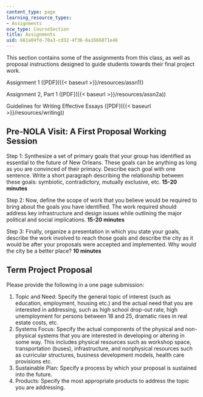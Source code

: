 ```yaml
---
content_type: page
learning_resource_types:
- Assignments
ocw_type: CourseSection
title: Assignments
uid: 661a04fd-78a3-cd32-4f36-6a1666871e46
---
```


This section contains some of the assignments from this class, as well as proposal instructions designed to guide students towards their final project work.

Assignment 1 ([PDF]({{< baseurl >}}/resources/assn1))

Assignment 2, Part 1 ([PDF]({{< baseurl >}}/resources/assn2a))

Guidelines for Writing Effective Essays ([PDF]({{< baseurl >}}/resources/writing))

Pre-NOLA Visit: A First Proposal Working Session
------------------------------------------------

Step 1: Synthesize a set of primary goals that your group has identified as essential to the future of New Orleans. These goals can be anything as long as you are convinced of their primacy. Describe each goal with one sentence. Write a short paragraph describing the relationship between these goals: symbiotic, contradictory, mutually exclusive, etc. **15-20 minutes**

Step 2: Now, define the scope of work that you believe would be required to bring about the goals you have identified. The work required should address key infrastructure and design issues while outlining the major political and social implications. **15-20 minutes**

Step 3: Finally, organize a presentation in which you state your goals, describe the work involved to reach those goals and describe the city as it would be after your proposals were accepted and implemented. Why would the city be a better place? **10 minutes**

Term Project Proposal
---------------------

Please provide the following in a one page submission:

1.  Topic and Need: Specify the general topic of interest (such as education, employment, housing etc.) and the actual need that you are interested in addressing, such as high school drop-out rate, high unemployment for persons between 18 and 25, dramatic rises in real estate costs, etc.
2.  Systems Focus: Specify the actual components of the physical and non-physical systems that you are interested in developing or altering in some way. This includes physical resources such as workshop space, transportation (buses), infrastructure, and nonphysical resources such as curricular structures, business development models, health care provisions etc.
3.  Sustainable Plan: Specify a process by which your proposal is sustained into the future.
4.  Products: Specify the most appropriate products to address the topic you are addressing.